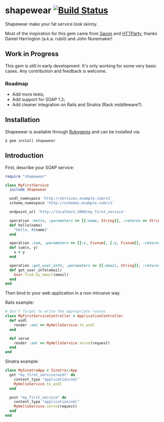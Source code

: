 # shapewear [![Build Status](https://secure.travis-ci.org/elementar/shapewear.png)](http://travis-ci.org/elementar/shapewear)

Shapewear make your fat service look skinny.

Most of the inspiration for this gem came from [Savon](http://savonrb.com/) and [HTTParty](http://httparty.rubyforge.org/), 
thanks Daniel Harrington (a.k.a. rubiii) and John Nunemaker!

## Work in Progress

This gem is still in early development. It's only working for some very basic cases. Any contribution and feedback is welcome.

### Roadmap

* Add more tests;
* Add support for SOAP 1.2;
* Add cleaner integration on Rails and Sinatra (Rack middleware?).

## Installation

Shapewear is available through [Rubygems](http://rubygems.org/gems/shapewear) and can be installed via:

```
$ gem install shapewear
```

Introduction
------------

First, describe your SOAP service:

``` ruby
require "shapewear"

class MyFirstService
  include Shapewear

  wsdl_namespace 'http://services.example.com/v1'
  schema_namespace 'http://schemas.example.com/v1'

  endpoint_url 'http://localhost:3000/my_first_service'

  operation :hello, :parameters => [[:name, String]], :returns => String
  def hello(name)
    "hello, #{name}"
  end

  operation :sum, :parameters => [[:x, Fixnum], [:y, Fixnum]], :returns => Fixnum
  def sum(x, y)
    x + y
  end

  operation :get_user_info, :parameters => [[:email, String]], :returns => { :name => String, :birthday => DateTime }
  def get_user_info(email)
    User.find_by_email(email)
  end
end
```

Then bind to your web application in a non-intrusive way.

Rails example:

``` ruby
# don't forget to write the appropriate routes
class MyFirstServiceController < ApplicationController
  def wsdl
    render :xml => MyHelloService.to_wsdl
  end

  def serve
    render :xml => MyHelloService.serve(request)
  end
end
```

Sinatra example:

``` ruby
class MySinatraApp < Sinatra::App
  get "my_first_service/wsdl" do
    content_type "application/xml"
    MyHelloService.to_wsdl
  end

  post "my_first_service" do
    content_type "application/xml"
    MyHelloService.serve(request)
  end
end
```
